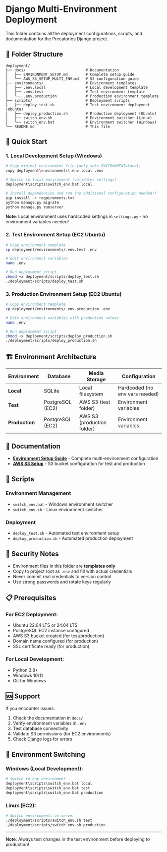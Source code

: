 # Django Multi-Environment Deployment

This folder contains all the deployment configurations, scripts, and documentation for the Precatorios Django project.

## 📁 Folder Structure

```
deployment/
├── docs/                           # Documentation
│   ├── ENVIRONMENT_SETUP.md        # Complete setup guide
│   └── AWS_S3_SETUP_MULTI_ENV.md   # S3 configuration guide
├── environments/                   # Environment templates
│   ├── .env.local                  # Local development template
│   ├── .env.test                   # Test environment template
│   └── .env.production             # Production environment template
├── scripts/                        # Deployment scripts
│   ├── deploy_test.sh              # Test environment deployment (Ubuntu)
│   ├── deploy_production.sh        # Production deployment (Ubuntu)
│   ├── switch_env.sh               # Environment switcher (Linux)
│   └── switch_env.bat              # Environment switcher (Windows)
└── README.md                       # This file
```

## 🚀 Quick Start

### 1. Local Development Setup (Windows)
```bash
# Copy minimal environment file (only sets ENVIRONMENT=local)
copy deployment\environments\.env.local .env

# Switch to local environment (validates settings)
deployment\scripts\switch_env.bat local

# Install dependencies and run (no additional configuration needed!)
pip install -r requirements.txt
python manage.py migrate
python manage.py runserver
```

**Note**: Local environment uses hardcoded settings in `settings.py` - no environment variables needed!

### 2. Test Environment Setup (EC2 Ubuntu)
```bash
# Copy environment template
cp deployment/environments/.env.test .env

# Edit environment variables
nano .env

# Run deployment script
chmod +x deployment/scripts/deploy_test.sh
./deployment/scripts/deploy_test.sh
```

### 3. Production Environment Setup (EC2 Ubuntu)
```bash
# Copy environment template
cp deployment/environments/.env.production .env

# Edit environment variables with production values
nano .env

# Run deployment script
chmod +x deployment/scripts/deploy_production.sh
./deployment/scripts/deploy_production.sh
```

## 🏗️ Environment Architecture

| Environment | Database | Media Storage | Configuration |
|-------------|----------|---------------|---------------|
| **Local** | SQLite | Local filesystem | Hardcoded (no env vars needed) |
| **Test** | PostgreSQL (EC2) | AWS S3 (test folder) | Environment variables |
| **Production** | PostgreSQL (EC2) | AWS S3 (production folder) | Environment variables |

## 📖 Documentation

- **[Environment Setup Guide](docs/ENVIRONMENT_SETUP.md)** - Complete multi-environment configuration
- **[AWS S3 Setup](docs/AWS_S3_SETUP_MULTI_ENV.md)** - S3 bucket configuration for test and production

## 🔧 Scripts

### Environment Management
- `switch_env.bat` - Windows environment switcher
- `switch_env.sh` - Linux environment switcher

### Deployment
- `deploy_test.sh` - Automated test environment setup
- `deploy_production.sh` - Automated production deployment

## 🔐 Security Notes

- Environment files in this folder are **templates only**
- Copy to project root as `.env` and fill with actual credentials
- Never commit real credentials to version control
- Use strong passwords and rotate keys regularly

## 📋 Prerequisites

### For EC2 Deployment:
- Ubuntu 22.04 LTS or 24.04 LTS
- PostgreSQL EC2 instance configured
- AWS S3 bucket created (for test/production)
- Domain name configured (for production)
- SSL certificate ready (for production)

### For Local Development:
- Python 3.8+
- Windows 10/11
- Git for Windows

## 🆘 Support

If you encounter issues:

1. Check the documentation in `docs/`
2. Verify environment variables in `.env`
3. Test database connectivity
4. Validate S3 permissions (for EC2 environments)
5. Check Django logs for errors

## 🔄 Environment Switching

### Windows (Local Development):
```bash
# Switch to any environment
deployment\scripts\switch_env.bat local
deployment\scripts\switch_env.bat test
deployment\scripts\switch_env.bat production
```

### Linux (EC2):
```bash
# Switch environments on server
./deployment/scripts/switch_env.sh test
./deployment/scripts/switch_env.sh production
```

---

**Note**: Always test changes in the test environment before deploying to production!
